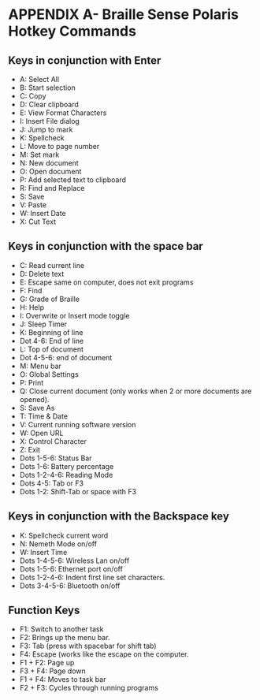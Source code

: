 # APPENDIX A- Braille Sense Polaris Hotkey Commands

## Keys in conjunction with Enter

* A:  Select All
* B: Start selection
* C: Copy
* D: Clear clipboard
* E: View Format Characters
* I: Insert File dialog
* J: Jump to mark
* K: Spellcheck
* L: Move to page number
* M: Set mark
* N: New document
* O: Open document
* P: Add selected text to clipboard
* R: Find and Replace
* S: Save
* V: Paste
* W: Insert Date
* X: Cut Text

## Keys in conjunction with the space bar

* C: Read current line
* D: Delete text
* E: Escape same on computer, does not exit programs
* F: Find
* G: Grade of Braille
* H: Help
* I: Overwrite or Insert mode toggle
* J: Sleep Timer
* K: Beginning of line
* Dot 4-6: End of line
* L: Top of document
* Dot 4-5-6: end of document
* M: Menu bar
* O: Global Settings
* P: Print
* Q: Close current document (only works when 2 or more documents are
  opened).
* S: Save As
* T: Time & Date
* V: Current running software version
* W: Open URL
* X: Control Character
* Z: Exit
* Dots 1-5-6: Status Bar
* Dots 1-6: Battery percentage
* Dots 1-2-4-6: Reading Mode
* Dots 4-5: Tab or F3
* Dots 1-2: Shift-Tab or space with F3

## Keys in conjunction with the Backspace key

* K: Spellcheck current word
* N: Nemeth Mode on/off
* W: Insert Time
* Dots 1-4-5-6: Wireless Lan on/off
* Dots 1-5-6: Ethernet port on/off
* Dots 1-2-4-6: Indent first line set characters.
* Dots 3-4-5-6: Bluetooth on/off

## Function Keys

* F1: Switch to another task
* F2: Brings up the menu bar.
* F3: Tab (press with spacebar for shift tab)
* F4: Escape (works like the escape on the computer.
* F1 + F2: Page up
* F3 + F4: Page down
* F1 + F4: Moves to task bar
* F2 + F3: Cycles through running programs
